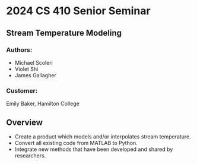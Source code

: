 # 2024 CS 410 Senior Seminar

## Stream Temperature Modeling

### Authors:
- Michael Scoleri
- Violet Shi
- James Gallagher

### Customer:
Emily Baker, Hamilton College

## Overview
- Create a product which models and/or interpolates stream temperature.
- Convert all existing code from MATLAB to Python.
- Integrate new methods that have been developed and shared by researchers.
